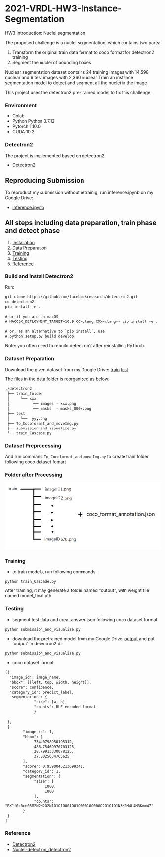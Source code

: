 # 2021-VRDL-HW3-Instance-Segmentation
HW3 Introduction: Nuclei segmentation

The proposed challenge is a nuclei segmentation, which contains two parts:
1. Transform the original train data format to coco format for detectron2 training 
2. Segment the nuclei of bounding boxes

Nuclear segmentation dataset contains 24 training images with 14,598 nuclear and 6 test images with 2,360 nuclear
Train an instance segmentation model to detect and segment all the nuclei in the image 

This project uses the detectron2 pre-trained model to fix this challenge.


### Environment
- Colab
- Python Python 3.7.12
- Pytorch 1.10.0
- CUDA 10.2

### Detectron2
The project is implemented based on detectron2.
- [Detectron2](https://github.com/facebookresearch/detectron2)

## Reproducing Submission
To reproduct my submission without retrainig, run inference.ipynb on my Google Drive:
- [inference.ipynb](https://colab.research.google.com/drive/1XkynNde7CjvR3Qyx-zcOvTF6c3PB1KA_?usp=sharing)

## All steps including data preparation, train phase and detect phase
1. [Installation](#build-and-install-detectron2)
2. [Data Preparation](#dataset-preparation)
3. [Training](#training)
4. [Testing](#testing)
5. [Reference](#reference)


### Build and Install Detectron2

Run:
```
git clone https://github.com/facebookresearch/detectron2.git
cd detectron2
pip install -e .

# or if you are on macOS
# MACOSX_DEPLOYMENT_TARGET=10.9 CC=clang CXX=clang++ pip install -e .

# or, as an alternative to `pip install`, use
# python setup.py build develop
```
Note: you often need to rebuild detectron2 after reinstalling PyTorch.



### Dataset Preparation
Download the given dataset from my Google Drive: [train](https://drive.google.com/file/d/1FMZBGIGchY4YaUthdFeQuLNb70dI6WR5/view?usp=sharing)   [test](https://drive.google.com/file/d/1KP1mguSRKBPwfSBYzKtEJBRhyT4pYbEZ/view?usp=sharing)

The files in the data folder is reorganized as below:
```
./detectron2
 ├── train_folder
 │     └── xxx
 │          ├── images - xxx.png
 │          └── masks  - masks_000x.png
 ├── test
 │     └──  yyy.png
 ├── To_Cocoformat_and_moveImg.py
 ├── submission_and_visualize.py
 └── train_Cascade.py
```

### Dataset Preprocessing
And run command `To_Cocoformat_and_moveImg.py` to create train folder following coco dataset fomart 
### Folder after Processing
![image](https://github.com/vbnmzxc9513/Nuclei-detection/blob/master/demo/trainfolder_after.png)

### Training
- to train models, run following commands.
```
python train_Cascade.py
```
After training, it may generate a folder named "output", with weight file named model_final.pth

### Testing
- segment test data and creat answer.json following coco dataset format
```
python submission_and_visualize.py
```
- download the pretrained model from my Google Drive: [output](https://drive.google.com/file/d/1lmsq-2JC5aRf7a_kWp8T1b8VGfo_F1Tx/view?usp=sharing) and put 'output' in detectron2 dir
```
python submission_and_visualize.py
```

- coco dataset format

```
[{
  "image_id": image_name,
  "bbox": [[left, top, width, height]],
  "score": confidence,
  "category_id": predict_label,
  "segmentation": {
             "size": [w, h],
             "counts": RLE encoded format
             }
  
 }, 
 {
        "image_id": 1,
        "bbox": [
             734.0798950195312,
             486.75469970703125,
             28.79913330078125,
             37.0025634765625
        ],
        "score": 0.9590045213699341,
        "category_id": 1,
        "segmentation": {
             "size": [
                  1000,
                  1000
             ],
             "counts": "RX^f0c0cn05M2N2M2O2N1O1O1O001O01O00010O000O2O1O1O1N3M2M4L4M3KmmW7"
        }
 }
]
```

### Reference
- [Detectron2](https://github.com/facebookresearch/detectron2)
- [Nuclei-detection_detectron2](https://github.com/vbnmzxc9513/Nuclei-detection_detectron2)
